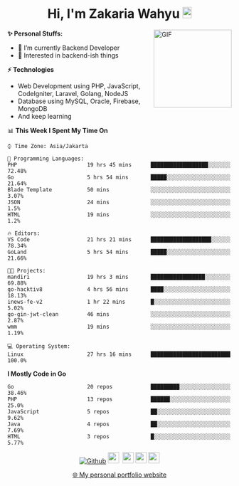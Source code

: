 <h1 align="center">Hi, I'm Zakaria Wahyu <img src="https://github.com/TheDudeThatCode/TheDudeThatCode/blob/master/Assets/Hi.gif" width="20px" height="25px"></h1>

<img align="right" alt="GIF" height="175px" src="https://www.nayakapratama.co.id/wp-content/uploads/2019/07/Website-Maintenance.gif" />

**✨ Personal Stuffs:**
- 🔭 I’m currently Backend Developer
- 🌱 Interested in backend-ish things

**⚡ Technologies**
- Web Development using PHP, JavaScript, CodeIgniter, Laravel, Golang, NodeJS
- Database using MySQL, Oracle, Firebase, MongoDB
- And keep learning

<!--START_SECTION:waka-->
📊 **This Week I Spent My Time On** 

```text
⌚︎ Time Zone: Asia/Jakarta

💬 Programming Languages: 
PHP                      19 hrs 45 mins      ██████████████████░░░░░░░   72.48% 
Go                       5 hrs 54 mins       █████░░░░░░░░░░░░░░░░░░░░   21.64% 
Blade Template           50 mins             ░░░░░░░░░░░░░░░░░░░░░░░░░   3.07% 
JSON                     24 mins             ░░░░░░░░░░░░░░░░░░░░░░░░░   1.5% 
HTML                     19 mins             ░░░░░░░░░░░░░░░░░░░░░░░░░   1.2%

🔥 Editors: 
VS Code                  21 hrs 21 mins      ███████████████████░░░░░░   78.34% 
GoLand                   5 hrs 54 mins       █████░░░░░░░░░░░░░░░░░░░░   21.66%

🐱‍💻 Projects: 
mandiri                  19 hrs 3 mins       █████████████████░░░░░░░░   69.88% 
go-hacktiv8              4 hrs 56 mins       ████░░░░░░░░░░░░░░░░░░░░░   18.13% 
inews-fe-v2              1 hr 22 mins        █░░░░░░░░░░░░░░░░░░░░░░░░   5.02% 
go-gin-jwt-clean         46 mins             ░░░░░░░░░░░░░░░░░░░░░░░░░   2.87% 
wmm                      19 mins             ░░░░░░░░░░░░░░░░░░░░░░░░░   1.19%

💻 Operating System: 
Linux                    27 hrs 16 mins      █████████████████████████   100.0%

```

**I Mostly Code in Go** 

```text
Go                       20 repos            █████████░░░░░░░░░░░░░░░░   38.46% 
PHP                      13 repos            ██████░░░░░░░░░░░░░░░░░░░   25.0% 
JavaScript               5 repos             ██░░░░░░░░░░░░░░░░░░░░░░░   9.62% 
Java                     4 repos             ██░░░░░░░░░░░░░░░░░░░░░░░   7.69% 
HTML                     3 repos             █░░░░░░░░░░░░░░░░░░░░░░░░   5.77%

```



<!--END_SECTION:waka-->

<p align="center">
<a href="https://github.com/zakariawahyu" target="_blank"><img alt="Github" src="https://img.shields.io/badge/GitHub-%2312100E.svg?&style=for-the-badge&logo=Github&logoColor=white" /></a>
<a href="https://www.twitter.com/_zakariawahyu"><img src="https://img.shields.io/badge/twitter-%231DA1F2.svg?&style=for-the-badge&logo=twitter&logoColor=white" height=25></a> 
<a href="https://www.linkedin.com/in/zakariawahyu"><img src="https://img.shields.io/badge/linkedin-%230077B5.svg?&style=for-the-badge&logo=linkedin&logoColor=white" height=25></a> 
<a href="https://www.instagram.com/_zakariawahyu"><img src="https://img.shields.io/badge/instagram-%23E4405F.svg?&style=for-the-badge&logo=instagram&logoColor=white" height=25></a>
<a href="https://medium.com/@zakariawahyu"><img src="https://img.shields.io/badge/Medium-12100E?style=for-the-badge&logo=medium&logoColor=white" height=25></a>
</p>
<p align="center"><a href="https://www.zakariawahyu.com" target="_blank">🌐 My personal portfolio website</a></p>
